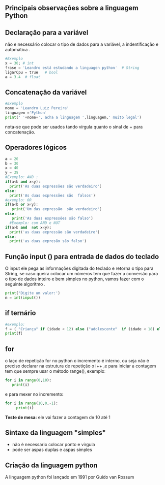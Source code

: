 
## Principais observaçôes sobre a linguagem Python
 

 ## Declaraçâo para a variável 
  não e necessário colocar o tipo de dados para a variável, a indentificação e automática .
  ```python
  #Exemplo
  x = 30; # int
  frase = 'Leandro está estudando a linguagen python'  # String
  ligarCpu = true   # bool
  a = 3.4  # float
  ```
  ## Concatenaçâo da variável
  ```python 
  #Exemplo 
  nome = 'Leandro Luiz Pereira'
  linguagem ='Python'
  print(' '+nome+', acha a linguagem ',linguagem,' muito legal')
  ```
  nota-se que pode ser usados tando vírgula quanto o sinal de + para concatenaçâo.
  ## Operadores lógicos 
  ```Python
  a = 20
  b = 30
  x = 40
  y = 39
  #Exemplo: AND :
  if(a<b and x<y):
    print('As duas expressôes são verdadeiro')
  else:
    print('As duas expressões são  falsos')
  #exemplo: OR
  if(a<b or x<y):
     print('Um das expressão  são verdadeiro')
  else:
     print('As duas expressôes são falso')
    #Exemplo: com AND e NOT
  if(a>b and  not x<y):
    print('as duas expressâo são verdadeiro')
  else:
    print('as duas expresão são falso')
  ```
     
 
 ## Funçâo input () para entrada de dados do teclado
   O input ele pega as informações digitada do teclado e retorna o tipo para String, se caso queira colocar um números tem 
   que fazer a conversão para o tipo  de dados inteiro e bem simples no python, vamos fazer com  o seguinte algoritmo .
   ```python
   print('Digite um valor:')
   n = int(input())
   ```
 ## if ternário 
 ```python
 #exemplo:
 f = ( "Criança" if (idade < 12) else ("adolescente"  if (idade < 18) else ("adulto" if (idade < 60) else "Experiente")))
print(f)
```
 ## for 
 
 o laço de repetiçâo for no python o incremento é interno, ou seja não é preciso declarar na estrutura de repetiçâo o i++ ,e para iniciar a contagem tem que sempre usar o método range(), exemplo:
 
 ```python 
 for i in range(0,10):
    print(i)
 ```
 e para mexer no incremento:
 
 ```python
 for i in range(10,0,-1):
      print(i)
```
<strong>Teste de mesa:</strong> ele vai fazer a contagem de 10 até 1


## Sintaxe da linguagem "simples" 
 * não é necessario colocar ponto e vírgula 
 * pode ser aspas duplas e aspas simples

## Criação da linguagem python
A linguagem python foi lançado em 1991 por Guido van Rossum 
 
   
